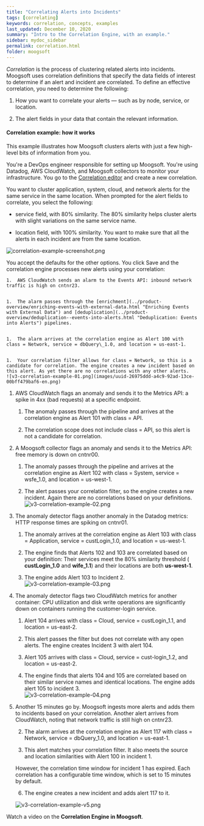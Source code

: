 ```yaml
---
title: "Correlating Alerts into Incidents"
tags: [correlating]
keywords: correlation, concepts, examples
last_updated: December 10, 2020
summary: "Intro to the Correlation Engine, with an example."
sidebar: mydoc_sidebar
permalink: correlation.html
folder: moogsoft
---
```


<!--
xml version="1.0" encoding="UTF-8" standalone="no"? html PUBLIC "-//W3C//DTD XHTML 1.0 Transitional//EN" "http://www.w3.org/TR/xhtml1/DTD/xhtml1-transitional.dtd"    Correlate Alerts into Incidents            Correlate Alerts into Incidents   [Prev](enrich-and-deduplicate-events-into-alerts-using-workflows/event-deduplication.html)  Administrators — Setting up Moogsoft  [Next](correlate-alerts-into-incidents/defining-correlations.html)         ### Correlate Alerts into Incidents
-->

_Correlation_ is the process of clustering related alerts into incidents. Moogsoft uses correlation definitions that specify the data fields of interest to determine if an alert and incident are correlated. To define an effective correlation, you need to determine the following:


1.  How you want to correlate your alerts — such as by node, service, or location.


1.  The alert fields in your data that contain the relevant information.



#### Correlation example: how it works

This example illustrates how Moogsoft clusters alerts with just a few high-level bits of information from you.

You're a DevOps engineer responsible for setting up Moogsoft. You're using Datadog, AWS CloudWatch, and Moogsoft collectors to monitor your infrastructure. You go to the [Correlation editor](correlate-alerts-into-incidents/defining-correlations.html "Defining Correlations") and create a new correlation.

You want to cluster application, system, cloud, and network alerts for the same service in the same location. When prompted for the alert fields to correlate, you select the following:


*  service field, with 80% similarity. The 80% similarity helps cluster alerts with slight variations on the same service name.


*  location field, with 100% similarity. You want to make sure that all the alerts in each incident are from the same location.

![correlation-example-screenshot.png](images/uuid-9dbfccbc-c06b-5855-e147-a728aac5ac8c-en.png)  

You accept the defaults for the other options. You click Save and the correlation engine processes new alerts using your correlation:


    1.  AWS CloudWatch sends an alarm to the Events API: inbound network traffic is high on cntnr23.


    1.  The alarm passes through the [enrichment](../product-overview/enriching-events-with-external-data.html "Enriching Events with External Data") and [deduplication](../product-overview/deduplication--events-into-alerts.html "Deduplication: Events into Alerts") pipelines.


    1.  The alarm arrives at the correlation engine as Alert 100 with class = Network, service = dbQuery\_1.0, and location = us-east-1.


    1.  Your correlation filter allows for class = Network, so this is a candidate for correlation. The engine creates a new incident based on this alert. As yet there are no correlations with any other alerts.     
    ![v3-correlation-example-01.png](images/uuid-26975ddd-a4c9-92ad-13ce-00bff479baf6-en.png)  


1.  AWS CloudWatch flags an anomaly and sends it to the Metrics API: a spike in 4xx (bad requests) at a specific endpoint.


    1.  The anomaly passes through the pipeline and arrives at the correlation engine as Alert 101 with class = API.


    1.  The correlation scope does not include class = API, so this alert is not a candidate for correlation.

1.  A Moogsoft collector flags an anomaly and sends it to the Metrics API: free memory is down on cntnr00.


    1.  The anomaly passes through the pipeline and arrives at the correlation engine as Alert 102 with class = System, service = wsfe\_1.0, and location = us-west-1.


    1.  The alert passes your correlation filter, so the engine creates a new incident. Again there are no correlations based on your definitions.
    ![v3-correlation-example-02.png](images/uuid-3931f853-12a1-efc7-5b9c-b73749385714-en.png)   

1.  The anomaly detector flags another anomaly in the Datadog metrics: HTTP response times are spiking on cntnr01.


    1.  The anomaly arrives at the correlation engine as Alert 103 with class = Application, service = custLogin\_1.0, and location = us-west-1.


    1.  The engine finds that Alerts 102 and 103 are correlated based on your definition: Their services meet the 80% similarity threshold ( **custLogin\_1.0** and **wife\_1.1**) and their locations are both **us-west-1**.


    1.  The engine adds Alert 103 to Incident 2.     ![v3-correlation-example-03.png](images/uuid-3d2b14ad-a0e1-3b81-7f7f-946c8b268701-en.png)


1.  The anomaly detector flags two CloudWatch metrics for another container: CPU utilization and disk write operations are significantly down on containers running the customer-login service.


    1.  Alert 104 arrives with class = Cloud, service = custLogin\_1.1, and location = us-east-2.


    4.  This alert passes the filter but does not correlate with any open alerts. The engine creates Incident 3 with alert 104.


    6.  Alert 105 arrives with class = Cloud, service = cust-login\_1.2, and location = us-east-2.


    8.  The engine finds that alerts 104 and 105 are correlated based on their similar service names and identical locations. The engine adds alert 105 to incident 3.   
    ![v3-correlation-example-04.png](images/uuid-9b3b22fe-f07a-e612-2157-8b68eba6ed76-en.png)  

1.  Another 15 minutes go by. Moogsoft ingests more alerts and adds them to incidents based on your correlation. Another alert arrives from CloudWatch, noting that network traffic is still high on cntnr23.

    2.  The alarm arrives at the correlation engine as Alert 117 with class = Network, service = dbQuery\_1.0, and location = us-east-1.

    4.  This alert matches your correlation filter. It also meets the source and location similarities with Alert 100 in incident 1.

    However, the correlation time window for incident 1 has expired. Each correlation has a configurable time window, which is set to 15 minutes by default.


    6.  The engine creates a new incident and adds alert 117 to it.  

     ![v3-correlation-example-v5.png](images/uuid-7e566aa2-86d1-ab5f-36fb-cd0d5d4dbd9f-en.png)  

Watch a video on the **Correlation Engine in Moogsoft**.

<!--
iframe instead of embed for d:videodata           [Prev](enrich-and-deduplicate-events-into-alerts-using-workflows/event-deduplication.html)   [Up](../administrators---setting-up-moogsoft.html)   [Next](correlate-alerts-into-incidents/defining-correlations.html)   Event deduplication: how-to and best practices   [Home](../index-en.html)   Defining Correlations      
-->
